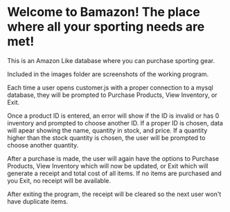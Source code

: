 <h1>Welcome to Bamazon!  The place where all your sporting needs are met!</h1>

This is an Amazon Like database where you can purchase sporting gear.

Included in the images folder are screenshots of the working program.

Each time a user opens customer.js with a proper connection to a mysql database,
they will be prompted to Purchase Products,  View Inventory, or Exit.

Once a product ID is entered, an error will show if the ID is invalid or has 0 inventory
and prompted to choose another ID.  If a proper ID is chosen, data will apear showing the 
name, quantity in stock, and price.  If a quantity higher than the stock quantity is chosen,
the user will be prompted to choose another quantity.

After a purchase is made, the user will again have the options to Purchase Products, View Inventory
which will now be updated, or Exit which will generate a receipt and total cost of all items.
If no items are purchased and you Exit, no receipt will be available.

After exiting the program, the receipt will be cleared so the next user won't have duplicate items.

